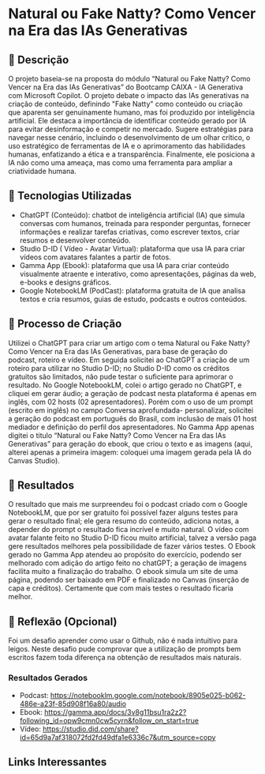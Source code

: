 # Natural ou Fake Natty? Como Vencer na Era das IAs Generativas

## 📒 Descrição
O projeto baseia-se na proposta do módulo “Natural ou Fake Natty? Como Vencer na Era das IAs Generativas” do Bootcamp CAIXA - IA Generativa com Microsoft Copilot.
O projeto debate o impacto das IAs generativas na criação de conteúdo, definindo "Fake Natty" como conteúdo ou criação que aparenta ser genuinamente humano, mas foi produzido por inteligência artificial.  Ele destaca a importância de identificar conteúdo gerado por IA para evitar desinformação e competir no mercado.  Sugere estratégias para navegar nesse cenário, incluindo o desenvolvimento de um olhar crítico, o uso estratégico de ferramentas de IA e o aprimoramento das habilidades humanas, enfatizando a ética e a transparência.  Finalmente, ele posiciona a IA não como uma ameaça, mas como uma ferramenta para ampliar a criatividade humana.


## 🤖 Tecnologias Utilizadas
- ChatGPT (Conteúdo): chatbot de inteligência artificial (IA) que simula conversas com humanos, treinada para responder perguntas, fornecer informações e realizar tarefas criativas, como escrever textos, criar resumos e desenvolver conteúdo.
- Studio D-ID ( Vídeo - Avatar Virtual): plataforma que usa IA para criar vídeos com avatares falantes a partir de fotos.
- Gamma App (Ebook): plataforma que usa IA para criar conteúdo visualmente atraente e interativo, como apresentações, páginas da web, e-books e designs gráficos.
- Google NotebookLM (PodCast): plataforma gratuita de IA que analisa textos e cria resumos, guias de estudo, podcasts e outros conteúdos.

## 🧐 Processo de Criação
Utilizei o ChatGPT para criar um artigo com o tema Natural ou Fake Natty? Como Vencer na Era das IAs Generativas, para base de geração do podcast, roteiro e vídeo.
Em seguida solicitei ao ChatGPT a criação de um roteiro para utilizar no Studio D-ID; no Studio D-ID como os créditos gratuitos são limitados, não pude testar o suficiente para aprimorar o resultado.
No Google NotebookLM, colei o artigo gerado no ChatGPT, e cliquei em gerar áudio; a geração de podcast nesta plataforma é apenas em inglês, com 02 hosts (02 apresentadores). Porém com o uso de um prompt (escrito em inglês) no campo Conversa aprofundada- personalizar, solicitei a geração do podcast em português do Brasil, com inclusão de mais 01 host mediador e definição do perfil dos apresentadores.
No Gamma App apenas digitei o titulo “Natural ou Fake Natty? Como Vencer na Era das IAs Generativas” para geração do ebook, que criou o texto e as imagens (aqui, alterei apenas a primeira imagem: coloquei uma imagem gerada pela IA do Canvas Studio). 

## 🚀 Resultados
O resultado que mais me surpreendeu foi o podcast criado com o Google NotebookLM, que por ser gratuito foi possível fazer alguns testes para gerar o resultado final; ele gera resumo do conteúdo, adiciona notas, a depender do prompt o resultado fica incrível e muito natural.
O vídeo com avatar falante feito no Studio D-ID ficou muito artificial, talvez a versão paga gere resultados melhores pela possibilidade de fazer vários testes.
O Ebook gerado no Gamma App atendeu ao propósito do exercício, podendo ser melhorado com adição do artigo feito no chatGPT; a geração de imagens facilita muito a finalização do trabalho. O ebook simula um site de uma página, podendo ser baixado em PDF e finalizado no Canvas (inserção de capa e créditos). Certamente que com mais testes o resultado ficaria melhor.

## 💭 Reflexão (Opcional)
Foi um desafio aprender como usar o Github, não é nada intuitivo para leigos.
Neste desafio pude comprovar que a utilização de prompts bem escritos fazem toda diferença na obtenção de resultados mais naturais.

### Resultados Gerados
- Podcast: https://notebooklm.google.com/notebook/8905e025-b062-486e-a23f-85d908f16a80/audio
- Ebook: https://gamma.app/docs/3v8g11bsu1ra2z2?following_id=opw9cmn0cw5cyrn&follow_on_start=true
- Vídeo: https://studio.did.com/share?id=65d9a7af318072fd2fd49dfa1e6336c7&utm_source=copy

## Links Interessantes


